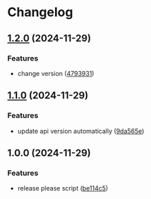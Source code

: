 # Changelog

## [1.2.0](https://github.com/Bangseungjae/social/compare/v1.1.0...v1.2.0) (2024-11-29)


### Features

* change version ([4793931](https://github.com/Bangseungjae/social/commit/479393185111c76b9f4356389eff35029a7a4a9b))

## [1.1.0](https://github.com/Bangseungjae/social/compare/v1.0.0...v1.1.0) (2024-11-29)


### Features

* update api version automatically ([9da565e](https://github.com/Bangseungjae/social/commit/9da565e44c2c0b8794b8e606b6706fbcba94d89a))

## 1.0.0 (2024-11-29)


### Features

* release please script ([be114c5](https://github.com/Bangseungjae/social/commit/be114c586199cefbcd1ce633d57b1a0d85547ae6))
